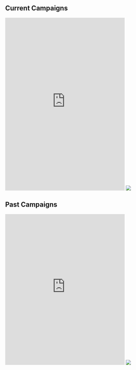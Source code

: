 ## Current Campaigns

<iframe
    src="https://www.paypal.com/giving/campaigns?campaign_id=E9DTV34U7SEF6"
    title="PayPal donate campaign card"
    frameborder="0"
    width=382
    height=550
    scrolling="no"
></iframe>
<img src="https://groff.foundation/img/starlight_studio_campaign.png" />

## Past Campaigns

<iframe
    src="https://www.paypal.com/giving/campaigns?campaign_id=SNEVF2Z99VRBW"
    title="PayPal donate campaign card"
    frameborder="0"
    width=382
    height=480
    scrolling="no"
></iframe>
<img src="https://groff.foundation/img/suessef_campaign.png" />

